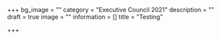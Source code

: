 +++
bg_image = ""
category = "Executive Council 2021"
description = ""
draft = true
image = ""
information = []
title = "Testing"

+++
